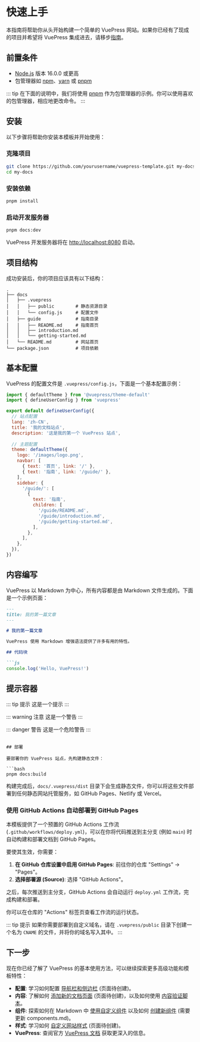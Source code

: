 # 快速上手

本指南将帮助你从头开始构建一个简单的 VuePress 网站。如果你已经有了现成的项目并希望将 VuePress 集成进去，请移步[指南](./README.md)。

## 前置条件

- [Node.js](https://nodejs.org/) 版本 16.0.0 或更高
- 包管理器如 [npm](https://www.npmjs.com/)、[yarn](https://yarnpkg.com/) 或 [pnpm](https://pnpm.io/)

::: tip
在下面的说明中，我们将使用 [pnpm](https://pnpm.io/) 作为包管理器的示例。你可以使用喜欢的包管理器，相应地更改命令。
:::

## 安装

以下步骤将帮助你安装本模板并开始使用：

### 克隆项目

```bash
git clone https://github.com/yourusername/vuepress-template.git my-docs
cd my-docs
```

### 安装依赖

```bash
pnpm install
```

### 启动开发服务器

```bash
pnpm docs:dev
```

VuePress 开发服务器将在 [http://localhost:8080](http://localhost:8080) 启动。

## 项目结构

成功安装后，你的项目应该具有以下结构：

```
.
├── docs
│   ├── .vuepress
│   │   ├── public        # 静态资源目录
│   │   └── config.js     # 配置文件
│   ├── guide             # 指南目录
│   │   ├── README.md     # 指南首页
│   │   ├── introduction.md
│   │   └── getting-started.md
│   └── README.md         # 网站首页
└── package.json          # 项目依赖
```

## 基本配置

VuePress 的配置文件是 `.vuepress/config.js`，下面是一个基本配置示例：

```js
import { defaultTheme } from '@vuepress/theme-default'
import { defineUserConfig } from 'vuepress'

export default defineUserConfig({
  // 站点配置
  lang: 'zh-CN',
  title: '我的文档站点',
  description: '这是我的第一个 VuePress 站点',
  
  // 主题配置
  theme: defaultTheme({
    logo: '/images/logo.png',
    navbar: [
      { text: '首页', link: '/' },
      { text: '指南', link: '/guide/' },
    ],
    sidebar: {
      '/guide/': [
        {
          text: '指南',
          children: [
            '/guide/README.md',
            '/guide/introduction.md',
            '/guide/getting-started.md',
          ],
        },
      ],
    },
  }),
})
```

## 内容编写

VuePress 以 Markdown 为中心，所有内容都是由 Markdown 文件生成的。下面是一个示例页面：

```md
---
title: 我的第一篇文章
---

# 我的第一篇文章

VuePress 使用 Markdown 增强语法提供了许多有用的特性。

## 代码块

```js
console.log('Hello, VuePress!')
```

## 提示容器

::: tip 提示
这是一个提示
:::

::: warning 注意
这是一个警告
:::

::: danger 警告
这是一个危险警告
:::
```

## 部署

要部署你的 VuePress 站点，先构建静态文件：

```bash
pnpm docs:build
```

构建完成后，`docs/.vuepress/dist` 目录下会生成静态文件，你可以将这些文件部署到任何静态网站托管服务，如 GitHub Pages、Netlify 或 Vercel。

### 使用 GitHub Actions 自动部署到 GitHub Pages

本模板提供了一个预置的 GitHub Actions 工作流 (`.github/workflows/deploy.yml`)，可以在你将代码推送到主分支 (例如 `main`) 时自动构建和部署文档到 GitHub Pages。

要使其生效，你需要：

1.  **在 GitHub 仓库设置中启用 GitHub Pages**: 前往你的仓库 "Settings" -> "Pages"。
2.  **选择部署源 (Source)**: 选择 "GitHub Actions"。

之后，每次推送到主分支，GitHub Actions 会自动运行 `deploy.yml` 工作流，完成构建和部署。

你可以在仓库的 "Actions" 标签页查看工作流的运行状态。

::: tip 提示
如果你需要部署到自定义域名，请在 `.vuepress/public` 目录下创建一个名为 `CNAME` 的文件，并将你的域名写入其中。
:::

## 下一步

现在你已经了解了 VuePress 的基本使用方法，可以继续探索更多高级功能和模板特性：

- **配置**: 学习如何配置 [导航栏和侧边栏](./configuration.md) (页面待创建)。
- **内容**: 了解如何 [添加新的文档页面](./adding-content.md) (页面待创建)，以及如何使用 [内容验证脚本](./content-validation.md)。
- **组件**: 探索如何在 Markdown 中 [使用自定义组件](./components.md) 以及如何 [创建新组件](./components.md#创建新组件) (需要更新 components.md)。
- **样式**: 学习如何 [自定义网站样式](./styling.md) (页面待创建)。
- **VuePress**: 查阅官方 [VuePress 文档](https://v2.vuepress.vuejs.org/zh/) 获取更深入的信息。
